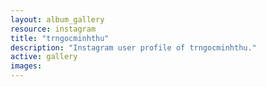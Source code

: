 ```yaml
---
layout: album_gallery
resource: instagram
title: "trngocminhthu"
description: "Instagram user profile of trngocminhthu."
active: gallery
images:
---
```

